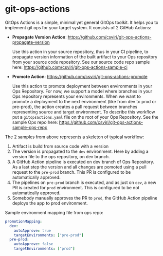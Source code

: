# git-ops-actions

GitOps Actions is a simple, minimal yet general GitOps toolkit. 
It helps you to implement git ops for your target system.
It consists of 2 GitHub Actions:

- **Propagate Version Action**: https://github.com/csviri/git-ops-actions-propagate-version  

  Use this action in your source repository, thus in your CI pipeline, to propagate version
  information  of the built artifact to your Ops repository from your source code repository. 
  See our source code repo sample here:
  https://github.com/csviri/git-ops-actions-sample-ci 

- **Promote Action**: https://github.com/csviri/git-ops-actions-promote
  
  Use this action to promote deployment between environments in your Ops Repository. For now, we support a model
  where branches in your Ops repository represents your environments. When we want to promote
  a deployment to the next environment (like from dev to prod or pre-prod), the action creates
  a pull request between branches representing source and target environment. To describe this workflow
  put a `gitopsactions.yaml` file on the root of your Ops Repository. See the sample Ops repo 
  here: https://github.com/csviri/git-ops-actions-sample-ops-repo
  
  
The 2 samples from above represents a skeleton of typical workflow:
  1. Artifact is build from source code with a version
  2. The version is propagated to the `dev` environment. Here by adding a version file
     to the ops repository, on dev branch.
  3. A GitHub Action pipeline is executed on dev branch of Ops Repository. As a last step
  the version and all changes are pomoted using a pull request to the `pre-prod` branch.
  This PR is configured to be automatically approved.
  4. The pipelines on `pre-prod` branch is executed, and as just on `dev`, a new PR is created
  for `prod` environment. This is configured to be not automatically approved.
  5. Somebody manually approves the PR to `prod`, the GitHub Action pipeline deploys the app
  to prod environment.    
   
     
Sample environment mapping file from ops repo:

```yaml
promotionMapping:
  dev:
    autoApprove: true
    targetEnvironments: ["pre-prod"]
  pre-prod:
    autoApprove: false
    targetEnvironments: ["prod"]
```  


  
